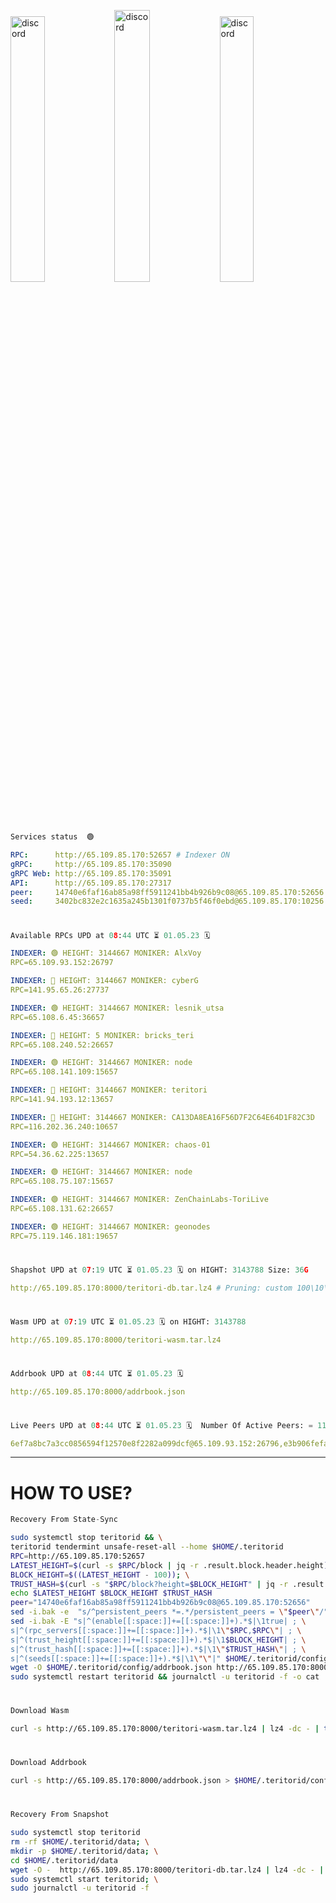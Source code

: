 [<img src='https://user-images.githubusercontent.com/83868103/215836529-812ac1b8-029f-4f5d-bb72-8539c308b0f4.png' alt='discord'  width='33%'>](https://github.com/romanv1812/Teritori/blob/main/data/mainnet_guide.md)[<img src='https://user-images.githubusercontent.com/83868103/215836572-1ace2f52-bfa5-452a-a9bd-1382169bc8f2.png' alt='discord'  width='33.39%'>](https://restake.app/teritori/torivaloper1qy38xmcrnht0kt5c5fryvl8llrpdwer6atxj5u/stake)[<img src='https://user-images.githubusercontent.com/83868103/215836599-cb1990d2-2e43-4fc2-898a-c373bcb64677.png' alt='discord'  width='33%'>](https://restake.app/teritori/torivaloper1qy38xmcrnht0kt5c5fryvl8llrpdwer6atxj5u/stake)
```python
Services status  🟢
```
```YAML
RPC:      http://65.109.85.170:52657 # Indexer ON
gRPC:     http://65.109.85.170:35090
gRPC Web: http://65.109.85.170:35091
API:      http://65.109.85.170:27317
peer:     14740e6faf16ab85a98ff5911241bb4b926b9c08@65.109.85.170:52656
seed:     3402bc832e2c1635a245b1301f0737b5f46f0ebd@65.109.85.170:10256
```
#
```python
Available RPCs UPD at 08:44 UTC ⏳ 01.05.23 🗓️ 
```
```YAML
INDEXER: 🟢 HEIGHT: 3144667 MONIKER: AlxVoy
RPC=65.109.93.152:26797

INDEXER: 🔴 HEIGHT: 3144667 MONIKER: cyberG
RPC=141.95.65.26:27737

INDEXER: 🟢 HEIGHT: 3144667 MONIKER: lesnik_utsa
RPC=65.108.6.45:36657

INDEXER: 🔴 HEIGHT: 5 MONIKER: bricks_teri
RPC=65.108.240.52:26657

INDEXER: 🟢 HEIGHT: 3144667 MONIKER: node
RPC=65.108.141.109:15657

INDEXER: 🔴 HEIGHT: 3144667 MONIKER: teritori
RPC=141.94.193.12:13657

INDEXER: 🔴 HEIGHT: 3144667 MONIKER: CA13DA8EA16F56D7F2C64E64D1F82C3D
RPC=116.202.36.240:10657

INDEXER: 🟢 HEIGHT: 3144667 MONIKER: chaos-01
RPC=54.36.62.225:13657

INDEXER: 🟢 HEIGHT: 3144667 MONIKER: node
RPC=65.108.75.107:15657

INDEXER: 🟢 HEIGHT: 3144667 MONIKER: ZenChainLabs-ToriLive
RPC=65.108.131.62:26657

INDEXER: 🟢 HEIGHT: 3144667 MONIKER: geonodes
RPC=75.119.146.181:19657

```
#
```python
Shapshot UPD at 07:19 UTC ⏳ 01.05.23 🗓️ on HIGHT: 3143788 Size: 36G
```
```YAML
http://65.109.85.170:8000/teritori-db.tar.lz4 # Pruning: custom 100\10\100 Indexer kv
```
#
```python
Wasm UPD at 07:19 UTC ⏳ 01.05.23 🗓️ on HIGHT: 3143788
```
```YAML
http://65.109.85.170:8000/teritori-wasm.tar.lz4
```
#
```python
Addrbook UPD at 08:44 UTC ⏳ 01.05.23 🗓️ 
```
```YAML
http://65.109.85.170:8000/addrbook.json
```
#
```python
Live Peers UPD at 08:44 UTC ⏳ 01.05.23 🗓️  Number Of Active Peers: = 11
```
```YAML
6ef7a8bc7a3cc0856594f12570e8f2282a099dcf@65.109.93.152:26796,e3b906fefa58783395fcf72086c698707908a558@141.95.65.26:27736,46b7ae20e3cc4264076a91c3601f3894a021a80d@65.108.6.45:36656,a57b53a46e6f473b42a6db6e0c0f216b1611efcb@65.108.240.52:26656,5cabaab828aea4bcc60e20c5a87b469c43023557@65.108.141.109:15656,317d9a102d4a04337c65571c18df0e98269dce87@141.94.193.12:13656,d40face481bc00a617d9a29c39be412a776e28c2@116.202.36.240:10656,10a19941e819a9a89873398b1d52794929d245a0@54.36.62.225:13656,4cef2b81f82420434c6ce0dc43ca04ad18ef773f@65.108.75.107:15656,8e9624292123624e4eddc3f43189f08a0424127e@65.108.131.62:26656,16f90d350de14a596ebdc683ce5e703c14e40bb3@75.119.146.181:19656
```
---
# HOW TO USE?
```python
Recovery From State-Sync
```
```bash
sudo systemctl stop teritorid && \
teritorid tendermint unsafe-reset-all --home $HOME/.teritorid
RPC=http://65.109.85.170:52657
LATEST_HEIGHT=$(curl -s $RPC/block | jq -r .result.block.header.height); \
BLOCK_HEIGHT=$((LATEST_HEIGHT - 100)); \
TRUST_HASH=$(curl -s "$RPC/block?height=$BLOCK_HEIGHT" | jq -r .result.block_id.hash)
echo $LATEST_HEIGHT $BLOCK_HEIGHT $TRUST_HASH
peer="14740e6faf16ab85a98ff5911241bb4b926b9c08@65.109.85.170:52656"
sed -i.bak -e  "s/^persistent_peers *=.*/persistent_peers = \"$peer\"/" $HOME/.teritorid/config/config.toml
sed -i.bak -E "s|^(enable[[:space:]]+=[[:space:]]+).*$|\1true| ; \
s|^(rpc_servers[[:space:]]+=[[:space:]]+).*$|\1\"$RPC,$RPC\"| ; \
s|^(trust_height[[:space:]]+=[[:space:]]+).*$|\1$BLOCK_HEIGHT| ; \
s|^(trust_hash[[:space:]]+=[[:space:]]+).*$|\1\"$TRUST_HASH\"| ; \
s|^(seeds[[:space:]]+=[[:space:]]+).*$|\1\"\"|" $HOME/.teritorid/config/config.toml
wget -O $HOME/.teritorid/config/addrbook.json http://65.109.85.170:8000/addrbook.json
sudo systemctl restart teritorid && journalctl -u teritorid -f -o cat
```
#
```python
Download Wasm
```
```bash
curl -s http://65.109.85.170:8000/teritori-wasm.tar.lz4 | lz4 -dc - | tar -xf - -C $HOME/.teritorid/data
```
#
```python
Download Addrbook
```
```bash
curl -s http://65.109.85.170:8000/addrbook.json > $HOME/.teritorid/config/addrbook.json
```
#
```python
Recovery From Snapshot
```
```bash
sudo systemctl stop teritorid
rm -rf $HOME/.teritorid/data; \
mkdir -p $HOME/.teritorid/data; \
cd $HOME/.teritorid/data
wget -O -  http://65.109.85.170:8000/teritori-db.tar.lz4 | lz4 -dc - | tar -xf - -C $HOME/.teritorid
sudo systemctl start teritorid; \
sudo journalctl -u teritorid -f
```
